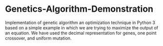 # Genetics-Algorithm-Demonstration
Implementation of genetic algorithm an optimization technique in Python 3 based on a simple example in which we are trying to maximize the output of an equation. We have used the decimal representation for genes, one point crossover, and uniform mutation.
